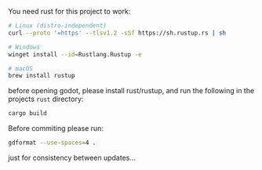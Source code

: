 You need rust for this project to work:

```bash
# Linux (distro-independent)
curl --proto '=https' --tlsv1.2 -sSf https://sh.rustup.rs | sh

# Windows
winget install --id=Rustlang.Rustup -e

# macOS
brew install rustup
```

before opening godot, please install rust/rustup, and run the following in the projects `rust` directory:

```bash
cargo build
```

Before commiting please run:
```bash
gdformat --use-spaces=4 .
```

just for consistency between updates...



